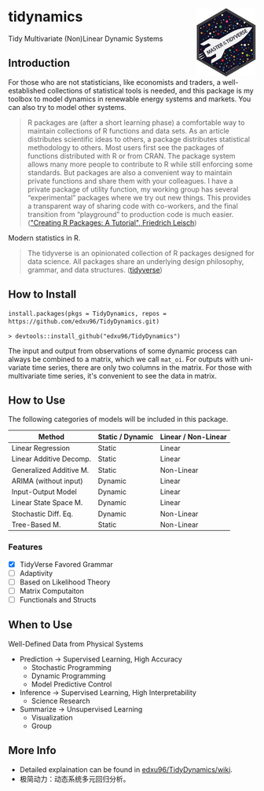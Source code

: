 <!-- README.md is generated from README.Rmd. Please edit that file -->

# tidynamics <a href='https://edxu96.github.io'><img src='./images/1.jpg' align="right" height="138.5" /></a>

<!-- badges: start -->
Tidy Multivariate (Non)Linear Dynamic Systems
<!-- badges: end -->

## Introduction

For those who are not statisticians, like economists and traders, a well-established collections of statistical tools is needed, and this package is my toolbox to model dynamics in renewable energy systems and markets. You can also try to model other systems.

> R packages are (after a short learning phase) a comfortable way to maintain collections of R functions and data sets. As an article distributes scientific ideas to others, a package distributes statistical methodology to others. Most users first see the packages of functions distributed with R or from CRAN. The package system allows many more people to contribute to R while still enforcing some standards. But packages are also a convenient way to maintain private functions and share them with your colleagues. I have a private package of utility function, my working group has several “experimental” packages where we try out new things. This provides a transparent way of sharing code with co-workers, and the final transition from “playground” to production code is much easier. (["Creating R Packages: A Tutorial", Friedrich Leisch](https://cran.r-project.org/doc/contrib/Leisch-CreatingPackages.pdf))

Modern statistics in R.

> The tidyverse is an opinionated collection of R packages designed for data science. All packages share an underlying design philosophy, grammar, and data structures. ([tidyverse](https://www.tidyverse.org))

## How to Install

```
install.packages(pkgs = TidyDynamics, repos = https://github.com/edxu96/TidyDynamics.git)
```

```
> devtools::install_github("edxu96/TidyDynamics")
```

The input and output from observations of some dynamic process can always be combined to a matrix, which we call `mat_oi`. For outputs with uni-variate time series, there are only two columns in the matrix. For those with multivariate time series, it's convenient to see the data in matrix.

## How to Use

The following categories of models will be included in this package.

| Method                  | Static / Dynamic | Linear / Non-Linear |
| ----------------------- | ---------------- | ------------------- |
| Linear Regression       | Static           | Linear              |
| Linear Additive Decomp. | Static           | Linear              |
| Generalized Additive M. | Static           | Non-Linear          |
| ARIMA (without input)   | Dynamic          | Linear              |
| Input-Output Model      | Dynamic          | Linear              |
| Linear State Space M.   | Dynamic          | Linear              |
| Stochastic Diff. Eq.    | Dynamic          | Non-Linear          |
| Tree-Based M.           | Static           | Non-Linear          |

### Features

- [x] TidyVerse Favored Grammar
- [ ] Adaptivity
- [ ] Based on Likelihood Theory
- [ ] Matrix Computaiton
- [ ] Functionals and Structs

## When to Use

Well-Defined Data from Physical Systems

* Prediction -> Supervised Learning, High Accuracy
    - Stochastic Programming
    - Dynamic Programming
    - Model Predictive Control
* Inference -> Supervised Learning, High Interpretability
    - Science Research
* Summarize -> Unsupervised Learning
    - Visualization
    - Group

## More Info

- Detailed explaination can be found in [edxu96/TidyDynamics/wiki](https://github.com/edxu96/TidyDynamics/wiki/1-Home).
- 极简动力：动态系统多元回归分析。
